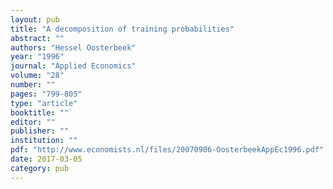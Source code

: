 ```yaml
---
layout: pub
title: "A decomposition of training probabilities"
abstract: ""
authors: "Hessel Oosterbeek"
year: "1996"
journal: "Applied Economics"
volume: "28"
number: ""
pages: "799-805"
type: "article"
booktitle: ""
editor: ""
publisher: ""
institution: ""
pdf: "http://www.economists.nl/files/20070906-OosterbeekAppEc1996.pdf"
date: 2017-03-05
category: pub
---
```

